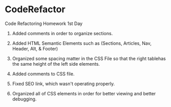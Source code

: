 # CodeRefactor
Code Refactoring Homework 1st Day


1. Added comments in order to organize sections. 


2. Added HTML Semantic Elements such as (Sections, Articles, Nav, Header, Alt, & Footer)


3. Organized some spacing matter in the CSS File so that the right tablehas the same height of the left side elements. 


4. Added comments to CSS file.


5. Fixed SEO link, which wasn't operating properly. 


6. Organized all of CSS elements in order for better viewing and better debugging. 
